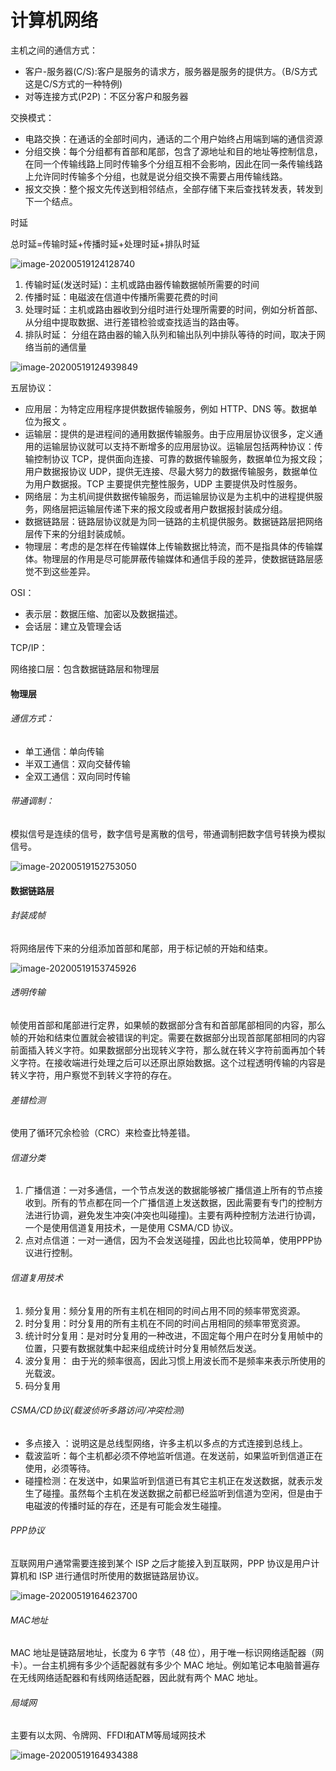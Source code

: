 # 计算机网络

主机之间的通信方式：

- 客户-服务器(C/S):客户是服务的请求方，服务器是服务的提供方。（B/S方式这是C/S方式的一种特例)
- 对等连接方式(P2P)：不区分客户和服务器

交换模式：

- 电路交换：在通话的全部时间内，通话的二个用户始终占用端到端的通信资源
- 分组交换：每个分组都有首部和尾部，包含了源地址和目的地址等控制信息，在同一个传输线路上同时传输多个分组互相不会影响，因此在同一条传输线路上允许同时传输多个分组，也就是说分组交换不需要占用传输线路。  
- 报文交换：整个报文先传送到相邻结点，全部存储下来后查找转发表，转发到下一个结点。

时延

总时延=传输时延+传播时延+处理时延+排队时延

![image-20200519124128740](C:\Users\Ally\AppData\Roaming\Typora\typora-user-images\image-20200519124128740.png)

1. 传输时延(发送时延)：主机或路由器传输数据帧所需要的时间
2. 传播时延：电磁波在信道中传播所需要花费的时间
3. 处理时延：主机或路由器收到分组时进行处理所需要的时间，例如分析首部、从分组中提取数据、进行差错检验或查找适当的路由等。
4. 排队时延： 分组在路由器的输入队列和输出队列中排队等待的时间，取决于网络当前的通信量  

![image-20200519124939849](C:\Users\Ally\AppData\Roaming\Typora\typora-user-images\image-20200519124939849.png)

五层协议：

- 应用层：为特定应用程序提供数据传输服务，例如 HTTP、DNS 等。数据单位为报文  。
- 运输层：提供的是进程间的通用数据传输服务。由于应用层协议很多，定义通用的运输层协议就可以支持不断增多的应用层协议。运输层包括两种协议：传输控制协议 TCP，提供面向连接、可靠的数据传输服务，数据单位为报文段；用户数据报协议 UDP，提供无连接、尽最大努力的数据传输服务，数据单位为用户数据报。TCP 主要提供完整性服务，UDP 主要提供及时性服务。 
- 网络层：为主机间提供数据传输服务，而运输层协议是为主机中的进程提供服务，网络层把运输层传递下来的报文段或者用户数据报封装成分组。
- 数据链路层：链路层协议就是为同一链路的主机提供服务。数据链路层把网络层传下来的分组封装成帧。  
- 物理层：考虑的是怎样在传输媒体上传输数据比特流，而不是指具体的传输媒体。物理层的作用是尽可能屏蔽传输媒体和通信手段的差异，使数据链路层感觉不到这些差异。   

OSI：

- 表示层：数据压缩、加密以及数据描述。
- 会话层：建立及管理会话

TCP/IP：

网络接口层：包含数据链路层和物理层

#### 物理层

###### 通信方式：

- 单工通信：单向传输
- 半双工通信：双向交替传输
- 全双工通信：双向同时传输

###### 带通调制：

模拟信号是连续的信号，数字信号是离散的信号，带通调制把数字信号转换为模拟信号。

![image-20200519152753050](C:\Users\Ally\AppData\Roaming\Typora\typora-user-images\image-20200519152753050.png)

#### 数据链路层

###### 封装成帧

将网络层传下来的分组添加首部和尾部，用于标记帧的开始和结束。

![image-20200519153745926](C:\Users\Ally\AppData\Roaming\Typora\typora-user-images\image-20200519153745926.png)

###### 透明传输

帧使用首部和尾部进行定界，如果帧的数据部分含有和首部尾部相同的内容，那么帧的开始和结束位置就会被错误的判定。需要在数据部分出现首部尾部相同的内容前面插入转义字符。如果数据部分出现转义字符，那么就在转义字符前面再加个转义字符。在接收端进行处理之后可以还原出原始数据。这个过程透明传输的内容是转义字符，用户察觉不到转义字符的存在。

###### 差错检测

使用了循环冗余检验（CRC）来检查比特差错。  

###### 信道分类

1. 广播信道：一对多通信，一个节点发送的数据能够被广播信道上所有的节点接收到。所有的节点都在同一个广播信道上发送数据，因此需要有专门的控制方法进行协调，避免发生冲突(冲突也叫碰撞)。主要有两种控制方法进行协调，一个是使用信道复用技术，一是使用 CSMA/CD 协议。
2. 点对点信道：一对一通信，因为不会发送碰撞，因此也比较简单，使用PPP协议进行控制。

###### 信道复用技术

1. 频分复用：频分复用的所有主机在相同的时间占用不同的频率带宽资源。
2. 时分复用：时分复用的所有主机在不同的时间占用相同的频率带宽资源。  
3. 统计时分复用：是对时分复用的一种改进，不固定每个用户在时分复用帧中的位置，只要有数据就集中起来组成统计时分复用帧然后发送。
4. 波分复用：  由于光的频率很高，因此习惯上用波长而不是频率来表示所使用的光载波。  
5. 码分复用

###### CSMA/CD协议(载波侦听多路访问/冲突检测)

- 多点接入 ：说明这是总线型网络，许多主机以多点的方式连接到总线上。  
- 载波监听：每个主机都必须不停地监听信道。在发送前，如果监听到信道正在使用，必须等待。
- 碰撞检测：在发送中，如果监听到信道已有其它主机正在发送数据，就表示发生了碰撞。虽然每个主机在发送数据之前都已经监听到信道为空闲，但是由于电磁波的传播时延的存在，还是有可能会发生碰撞。  

###### PPP协议

互联网用户通常需要连接到某个 ISP 之后才能接入到互联网，PPP 协议是用户计算机和 ISP 进行通信时所使用的数据链路层协议。

![image-20200519164623700](C:\Users\Ally\AppData\Roaming\Typora\typora-user-images\image-20200519164623700.png)  

###### MAC地址

MAC 地址是链路层地址，长度为 6 字节（48 位），用于唯一标识网络适配器（网卡）。一台主机拥有多少个适配器就有多少个 MAC 地址。例如笔记本电脑普遍存在无线网络适配器和有线网络适配器，因此就有两个 MAC 地址。

###### 局域网

主要有以太网、令牌网、FFDI和ATM等局域网技术

![image-20200519164934388](C:\Users\Ally\AppData\Roaming\Typora\typora-user-images\image-20200519164934388.png)